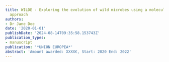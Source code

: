 ```yaml
---
title: WILDE - Exploring the evolution of wild microbes using a molecular genomic
  approach
authors:
- Dr Jane Doe
date: '2020-01-01'
publishDate: '2024-08-14T09:35:58.153743Z'
publication_types:
- manuscript
publication: '*UNION EUROPEA*'
abstract: 'Amount awarded: XXXX€, Start: 2020 End: 2022'
---
```

